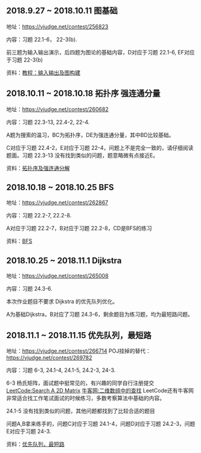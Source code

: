 ## 2018.9.27 ~ 2018.10.11 图基础
地址：https://vjudge.net/contest/256823

内容：习题 22.1-6， 22-3(b).

前三题为输入输出演示，后四题为图论的基础内容，D对应于习题 22.1-6, EF对应于习题 22-3(b)

资料：[教程：输入输出及图构建](./tutorial-on-IO-graph-construction.md)

## 2018.10.11 ~ 2018.10.18 拓扑序 强连通分量
地址：https://vjudge.net/contest/260682

内容：习题 22.3-13, 22.4-2, 22-4.

A题为搜索的温习，BC为拓扑序，DE为强连通分量，其中BD比较基础。

C对应于习题 22.4-2，E对应于习题 22-4，问题上不是完全一致的，请仔细阅读题面。习题 22.3-13 没有找到类似的问题，题意略微有点接近E。

资料：[拓扑序及强连通分解](./tutorial-topo-SCC.md)

## 2018.10.18 ~ 2018.10.25 BFS
地址：https://vjudge.net/contest/262867

内容：习题 22.2-7, 22.2-8.

A对应于习题 22.2-7，B对应于习题 22.2-8，CD是BFS的练习

资料：[BFS](./tutorial-on-BFS.md)

## 2018.10.25 ~ 2018.11.1 Dijkstra
地址：https://vjudge.net/contest/265008

内容：习题 24.3-6.

本次作业题目不要求 Dijkstra 的优先队列优化。

A为基础Dijkstra，B对应了习题 24.3-6，剩余题目为练习题，均为最短路问题。

## 2018.11.1 ~ 2018.11.15 优先队列，最短路
地址：https://vjudge.net/contest/266714
POJ挂掉的替代：https://vjudge.net/contest/269782

内容：习题  6-3, 24.1-4, 24.1-5, 24.2-3, 24-3.

6-3 杨氏矩阵，面试题中挺常见的，有兴趣的同学自行注册提交 [LeetCode:Search A 2D Matrix](https://leetcode.com/problems/search-a-2d-matrix/)
 [牛客网:二维数组中的查找](https://www.nowcoder.com/ta/coding-interviews?page=1)
LeetCode还有牛客网非常适合找工作笔试面试的时候练习，多数考察算法中基础的内容。

24.1-5 没有找到类似的问题，其他问题都找到了比较合适的题目

问题A,B拿来练手的，问题C对应于习题 24.1-4，问题D对应于习题 24.2-3，问题E对应于习题 24-3.

资料：[优先队列，最短路](tutorial-on-PQ-SP.md)
